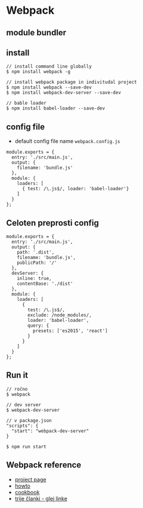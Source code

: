# Webpack
## module bundler



## install
```
// install command line globally
$ npm install webpack -g

// install webpack package in indivitudal project
$ npm install webpack --save-dev
$ npm install webpack-dev-server --save-dev
 
// bable loader
$ npm install babel-loader --save-dev
```



## config file
- default config file name `webpack.config.js`

```
module.exports = {
  entry: './src/main.js',
  output: {
    filename: 'bundle.js'
  },
  module: {
    loaders: [
      { test: /\.js$/, loader: 'babel-loader'}
    ]
  }
};
```



## Celoten preprosti config
```
module.exports = {
  entry: './src/main.js',
  output: {
    path: '.dist',
    filename: 'bundle.js',
    publicPath: '/'
  },
  devServer: {
    inline: true,
    contentBase: './dist'
  },
  module: {
    loaders: [
      {
        test: /\.js$/, 
        exclude: /node_modules/, 
        loader: 'babel-loader',
        query: {
          presets: ['es2015', 'react']
        }
      }
    ]
  }
};
```



## Run it
```
// ročno
$ webpack

// dev server
$ webpack-dev-server

// v package.json
"scripts": {
  "start": "webpack-dev-server"
}

$ npm run start
```



## Webpack reference
- [project page](https://webpack.github.io/)
- [howto](https://github.com/petehunt/webpack-howto)
- [cookbook](http://christianalfoni.github.io/react-webpack-cookbook/)
- [trije članki - glej linke](http://survivejs.com/webpack_react/webpack/)
